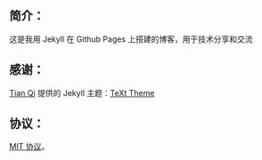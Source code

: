 ## 简介：
这是我用 Jekyll 在 Github Pages 上搭建的博客，用于技术分享和交流
## 感谢：
[Tian Qi](https://github.com/kitian616) 提供的 Jekyll 主题：[TeXt Theme](https://github.com/kitian616/jekyll-TeXt-theme)

## 协议：
[MIT 协议](https://github.com/kitian616/jekyll-TeXt-theme/blob/master/LICENSE)。